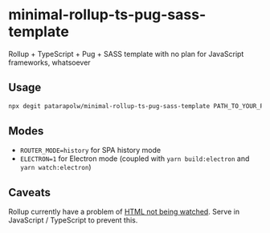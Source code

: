 # minimal-rollup-ts-pug-sass-template

Rollup + TypeScript + Pug + SASS template with no plan for JavaScript frameworks, whatsoever

## Usage

```sh
npx degit patarapolw/minimal-rollup-ts-pug-sass-template PATH_TO_YOUR_PROJECT_FOLDER_OR_OMIT
```

## Modes

- `ROUTER_MODE=history` for SPA history mode
- `ELECTRON=1` for Electron mode (coupled with `yarn build:electron` and `yarn watch:electron`)

## Caveats

Rollup currently have a problem of [HTML not being watched](https://github.com/rollup/rollup/issues/1828). Serve in JavaScript / TypeScript to prevent this.
